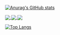 [![Anurag's GitHub stats](https://github-readme-stats.vercel.app/api?username=jinxiang-unique&show_icons=true)](https://github.com/jinxiang-unique/jinxiang-unique)

<a href="https://github.com/jinxiang-unique/CCIR-Cup">
  <img align="center" src="https://github-readme-stats.vercel.app/api/pin/?username=jinxiang-unique&repo=CCIR-Cup&show_owner=True" />
</a>
<a href="https://github.com/jinxiang-unique/BERT-Chinese-NER-pytorch">
  <img align="center" src="https://github-readme-stats.vercel.app/api/pin/?username=jinxiang-unique&repo=BERT-Chinese-NER-pytorch&show_owner=True" />
</a>
<a href="https://github.com/jinxiang-unique/AI_doctor">
  <img align="center" src="https://github-readme-stats.vercel.app/api/pin/?username=jinxiang-unique&repo=AI_doctor&show_owner=True" />
</a>

[![Top Langs](https://github-readme-stats.vercel.app/api/top-langs/?username=jinxiang-unique&layout=compact)](https://github.com/jinxiang-unique/jinxiang-unique)
<!--
**jinxiang-unique/jinxiang-unique** is a ✨ _special_ ✨ repository because its `README.md` (this file) appears on your GitHub profile.

Here are some ideas to get you started:

- 🔭 I’m currently working on ...
- 🌱 I’m currently learning ...
- 👯 I’m looking to collaborate on ...
- 🤔 I’m looking for help with ...
- 💬 Ask me about ...
- 📫 How to reach me: ...
- 😄 Pronouns: ...
- ⚡ Fun fact: ...
-->
